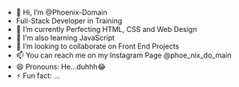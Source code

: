 - 👋 Hi, I’m @Phoenix-Domain
-  Full-Stack Developer in Training
- 🌱 I’m currently Perfecting HTML, CSS and Web Design
- 🌱 I'm also learning JavaScript
- 💞️ I’m looking to collaborate on Front End Projects
- 📫 You can reach me on my Instagram Page @phoe_nix_do_main
- 😄 Pronouns: He...duhhh😂
- ⚡ Fun fact: ...
